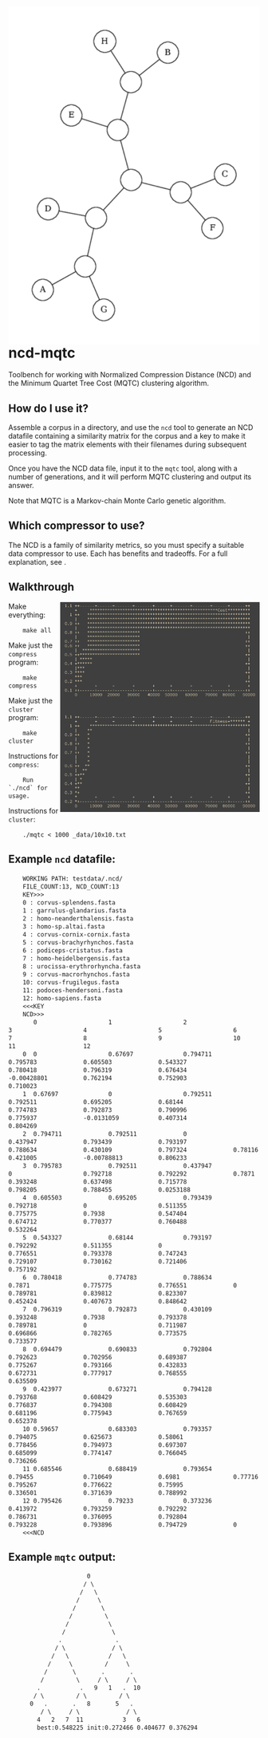 <img src="example/image/ytree.svg" align="right"></img>

# ncd-mqtc
Toolbench for working with Normalized Compression Distance (NCD) and the Minimum Quartet Tree Cost (MQTC) clustering algorithm.

## How do I use it?
Assemble a corpus in a directory, and use the `ncd` tool to generate an NCD datafile containing a similarity matrix for the corpus and a key to make it easier to tag the matrix elements with their filenames during subsequent processing.

Once you have the NCD data file, input it to the `mqtc` tool, along with a number of generations, and it will perform MQTC clustering and output its answer.

Note that MQTC is a Markov-chain Monte Carlo genetic algorithm.

## Which compressor to use?
The NCD is a family of similarity metrics, so you must specify a suitable data compressor to use. Each has benefits and tradeoffs. For a full explanation, see <paper link>.

## Walkthrough
<img src="example/image/ncd-mqtc-run.png" align="right" width="400px"></img>


Make everything:

        make all

Make just the `compress` program:

        make compress

Make just the `cluster` program:

        make cluster


Instructions for `compress`:

        Run `./ncd` for usage.

Instructions for `cluster`:

        ./mqtc < 1000 _data/10x10.txt
        
## Example `ncd` datafile:

        WORKING PATH: testdata/.ncd/
        FILE_COUNT:13, NCD_COUNT:13
        KEY>>>
        0 : corvus-splendens.fasta
        1 : garrulus-glandarius.fasta
        2 : homo-neanderthalensis.fasta
        3 : homo-sp.altai.fasta
        4 : corvus-cornix-cornix.fasta
        5 : corvus-brachyrhynchos.fasta
        6 : podiceps-cristatus.fasta
        7 : homo-heidelbergensis.fasta
        8 : urocissa-erythrorhyncha.fasta
        9 : corvus-macrorhynchos.fasta
        10: corvus-frugilegus.fasta
        11: podoces-hendersoni.fasta
        12: homo-sapiens.fasta
        <<<KEY
        NCD>>>
           0                    1                    2                    3                    4                    5                    6                    7                    8                    9                    10                   11                   12
        0  0                    0.67697              0.794711             0.795783             0.605503             0.543327             0.780418             0.796319             0.676434             -0.00428801          0.762194             0.752903             0.710023
        1  0.67697              0                    0.792511             0.792511             0.695205             0.68144              0.774783             0.792873             0.790996             0.775937             -0.0131059           0.407314             0.804269
        2  0.794711             0.792511             0                    0.437947             0.793439             0.793197             0.788634             0.430109             0.797324             0.78116              0.421005             -0.00788813          0.806233
        3  0.795783             0.792511             0.437947             0                    0.792718             0.792292             0.7871               0.393248             0.637498             0.715778             0.798205             0.788455             0.0253188
        4  0.605503             0.695205             0.793439             0.792718             0                    0.511355             0.775775             0.7938               0.547404             0.674712             0.770377             0.760488             0.532264
        5  0.543327             0.68144              0.793197             0.792292             0.511355             0                    0.776551             0.793378             0.747243             0.729107             0.730162             0.721406             0.757192
        6  0.780418             0.774783             0.788634             0.7871               0.775775             0.776551             0                    0.789781             0.839812             0.823307             0.452424             0.407673             0.848642
        7  0.796319             0.792873             0.430109             0.393248             0.7938               0.793378             0.789781             0                    0.711987             0.696866             0.782765             0.773575             0.733577
        8  0.694479             0.690833             0.792804             0.792623             0.702956             0.689387             0.775267             0.793166             0.432833             0.672731             0.777917             0.768555             0.635509
        9  0.423977             0.673271             0.794128             0.793768             0.608429             0.535303             0.776837             0.794308             0.608429             0.681196             0.775943             0.767659             0.652378
        10 0.59657              0.683303             0.793357             0.794075             0.625673             0.58061              0.778456             0.794973             0.697307             0.685099             0.774147             0.766045             0.736266
        11 0.685546             0.688419             0.793654             0.79455              0.710649             0.6981               0.77716              0.795267             0.776622             0.75995              0.336501             0.371639             0.788992
        12 0.795426             0.79233              0.373236             0.413972             0.793259             0.792292             0.786731             0.376095             0.792804             0.793228             0.793896             0.794729             0
        <<<NCD

## Example `mqtc` output:
                          0                                                                
                         / \                                                               
                        /   \                                                              
                       /     \                                                             
                      /       \                                                            
                     /         \                                                           
                    /           \                                                          
                   /             \                                                         
                  .               .                                                        
                 / \             / \                                                       
                /   \           /   \                                                      
               /     \         /     \                                                     
              /       \       .       .                                                    
             /         \     / \     / \                                                   
            .           .   9   1   .  10                                                  
           / \         / \         / \                                                     
          0   .       .   8       5   .                                                    
             / \     / \             / \                                                   
            4   2   7  11           3   6                                                  
            best:0.548225 init:0.272466 0.404677 0.376294 
